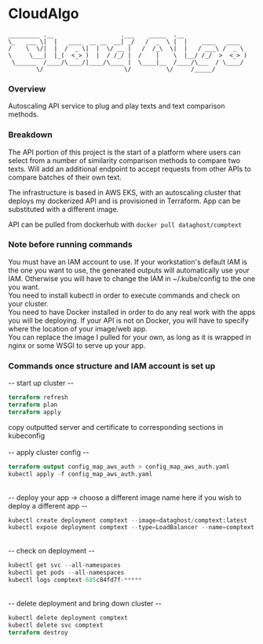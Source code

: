 # CloudAlgo


`_________ .__                   .___    _____  .__                  `<br />
`\_   ___ \|  |   ____  __ __  __| _/   /  _  \ |  |    ____   ____  `<br />
`/    \  \/|  |  /  _ \|  |  \/ __ |   /  /_\  \|  |   / ___\ /  _ \ `<br />
`\     \___|  |_(  <_> )  |  / /_/ |  /    |    \  |__/ /_/  >  <_> )`<br />
` \______  /____/\____/|____/\____ |  \____|__  /____/\___  / \____/ `<br />
`        \/                       \/          \/     /_____/         `<br />

### Overview
Autoscaling API service to plug and play texts and text comparison methods.

### Breakdown
The API portion of this project is the start of a platform where users can select from a number of similarity comparison methods to compare two texts. Will add an additional endpoint to accept requests from other APIs to compare batches of their own text.

The infrastructure is based in AWS EKS, with an autoscaling cluster that deploys my dockerized API and is provisioned in Terraform. App can be substituted with a different image.

API can be pulled from dockerhub with `docker pull dataghost/comptext`

### Note before running commands

You must have an IAM account to use. If your workstation's default IAM is the one you want to use, the generated outputs will automatically use your IAM. Otherwise you will have to change the IAM in ~/.kube/config to the one you want.<br />
You need to install kubectl in order to execute commands and check on your cluster.<br />
You need to have Docker installed in order to do any real work with the apps you will be deploying. If your API is not on Docker, you will have to specify where the location of your image/web app.<br />
You can replace the image I pulled for your own, as long as it is wrapped in nginx or some WSGI to serve up your app.

### Commands once structure and IAM account is set up

-- start up cluster --<br />
```terraform
terraform refresh
terraform plan
terraform apply
```

copy outputted server and certificate to corresponding sections in kubeconfig<br /><br />
-- apply cluster config --<br />

```terraform
terraform output config_map_aws_auth > config_map_aws_auth.yaml
kubectl apply -f config_map_aws_auth.yaml
```

<br />
-- deploy your app -> choose a different image name here if you wish to deploy a different app --<br />

```terraform
kubectl create deployment comptext --image=dataghost/comptext:latest
kubectl expose deployment comptext --type=LoadBalancer --name=comptext --port=80
```

<br />
-- check on deployment --<br />

```terraform
kubectl get svc --all-namespaces
kubectl get pods --all-namespaces
kubectl logs comptext-685c84fd7f-*****
```

<br />
-- delete deployment and bring down cluster --<br />

```terraform
kubectl delete deployment comptext
kubectl delete svc comptext
terraform destroy
```

